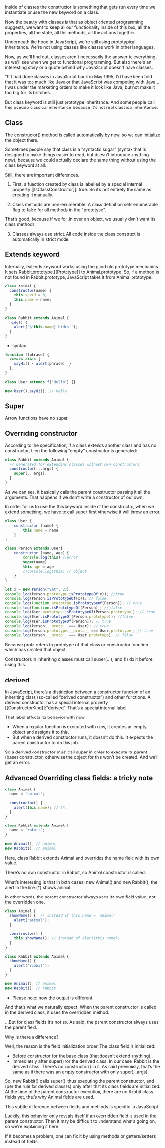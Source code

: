 Inside of classes the constructor is something that gets run every time we instantiate or use the new keyword on a class.

Now the beauty with classes is that as object oriented programming suggests, we want to keep all our functionality inside of this box, all the properties, all the state, all the methods, all the actions together.

Underneath the hood in JavaScript, we're still using prototypical inheritance. We're not using classes like classes work in other languages.

Now, as we'll find out, classes aren't necessarily the answer to everything, as we'll see when we get to functional programming.
But also there's an interesting story or a quote behind why JavaScript doesn't have classes.

"If I had done classes in JavaScript back in May 1995, I'd have been told that it was too much like Java or that JavaScript was competing with Java... I was under the marketing orders to make it look like Java, but not make it too big for its britches.

But class keyword is still just prototype inheritance. And some people call this pseudo classical inheritance because it's not real classical inheritance.

## Class
The constructor() method is called automatically by new, so we can initialize the object there.

Sometimes people say that class is a “syntactic sugar” (syntax that is designed to make things easier to read, but doesn’t introduce anything new), because we could actually declare the same thing without using the class keyword at all:

 Still, there are important differences.
1.  First, a function created by class is labelled by a special internal property 
[[IsClassConstructor]]: true. So it’s not entirely the same as creating it manually.

2. Class methods are non-enumerable. A class definition sets enumerable flag to false for all methods in the "prototype".

That’s good, because if we for..in over an object, we usually don’t want its class methods.

3. Classes always use strict. All code inside the class construct is automatically in strict mode.


## Extends keyword

Internally, extends keyword works using the good old prototype mechanics. It sets Rabbit.prototype.[[Prototype]] to Animal.prototype. So, if a method is not found in Rabbit.prototype, JavaScript takes it from Animal.prototype.

```js
class Animal {
  constructor(name) {
    this.speed = 0;
    this.name = name;
  }
}

class Rabbit extends Animal {
  hide() {
    alert(`${this.name} hides!`);
  }
}
```

- syntax

```js
function f(phrase) {
  return class {
    sayHi() { alert(phrase); }
  };
}

class User extends f("Hello") {}

new User().sayHi(); // Hello
```

## Super

Arrow functions have no super.

## Overriding constructor

According to the specification, if a class extends another class and has no constructor, then the following “empty” constructor is generated:

```js
class Rabbit extends Animal {
  // generated for extending classes without own constructors
  constructor(...args) {
    super(...args);
  }
}
```
As we can see, it basically calls the parent constructor passing it all the arguments. That happens if we don’t write a constructor of our own.

In order for us to use the this keyword inside of the constructor, when we extend something, we have to call super first otherwise it will throw an error.

```js
class User {
    constructor (name) {
        this.name = name
    }
}

class Person extends User{
    constructor (name, age) {
        console.log(this) //error
        super(name)
        this.age = age
        //console.log(this) // object
    }
}

let x = new Person("Sat", 23)
console.log(Person.prototype.isPrototypeOf(x)); //true
console.log(Person.isPrototypeOf(x)); // false
console.log(Function.prototype.isPrototypeOf(Person)); // true
console.log(Function.isPrototypeOf(Person)); // false
console.log(User.prototype.isPrototypeOf(Person.prototype)); // true
console.log(User.isPrototypeOf(Person.prototype)); //false
console.log(User.isPrototypeOf(Person)); // true
console.log(Person.__proto__ === User); // true
console.log(Person.prototype.__proto__ === User.prototype); // true
console.log(Person.__proto__ === User.prototype); // false
```
Because proto refers to prototype of that class or constructor function which has created that object. 

Constructors in inheriting classes must call super(...), and (!) do it before using this.

## derived
In JavaScript, there’s a distinction between a constructor function of an inheriting class (so-called “derived constructor”) and other functions. A derived constructor has a special internal property [[ConstructorKind]]:"derived". That’s a special internal label.

That label affects its behavior with new.

- When a regular function is executed with new, it creates an empty object and assigns it to this.
- But when a derived constructor runs, it doesn’t do this. It expects the parent constructor to do this job.

So a derived constructor must call super in order to execute its parent (base) constructor, otherwise the object for this won’t be created. And we’ll get an error.


## Advanced Overriding class fields: a tricky note

```js
class Animal {
  name = 'animal';

  constructor() {
    alert(this.name); // (*)
  }
}

class Rabbit extends Animal {
  name = 'rabbit';
}

new Animal(); // animal
new Rabbit(); // animal
```

Here, class Rabbit extends Animal and overrides the name field with its own value.

There’s no own constructor in Rabbit, so Animal constructor is called.

What’s interesting is that in both cases: new Animal() and new Rabbit(), the alert in the line (*) shows animal.

In other words, the parent constructor always uses its own field value, not the overridden one.


```js
class Animal {
  showName() {  // instead of this.name = 'animal'
    alert('animal');
  }

  constructor() {
    this.showName(); // instead of alert(this.name);
  }
}

class Rabbit extends Animal {
  showName() {
    alert('rabbit');
  }
}

new Animal(); // animal
new Rabbit(); // rabbit
```

- Please note: now the output is different.

And that’s what we naturally expect. When the parent constructor is called in the derived class, it uses the overridden method.

…But for class fields it’s not so. As said, the parent constructor always uses the parent field.

Why is there a difference?

Well, the reason is the field initialization order. The class field is initialized:

- Before constructor for the base class (that doesn’t extend anything),
- Immediately after super() for the derived class.
In our case, Rabbit is the derived class. There’s no constructor() in it. As said previously, that’s the same as if there was an empty constructor with only super(...args).

So, new Rabbit() calls super(), thus executing the parent constructor, and (per the rule for derived classes) only after that its class fields are initialized. At the time of the parent constructor execution, there are no Rabbit class fields yet, that’s why Animal fields are used.

This subtle difference between fields and methods is specific to JavaScript.

Luckily, this behavior only reveals itself if an overridden field is used in the parent constructor. Then it may be difficult to understand what’s going on, so we’re explaining it here.

If it becomes a problem, one can fix it by using methods or getters/setters instead of fields.